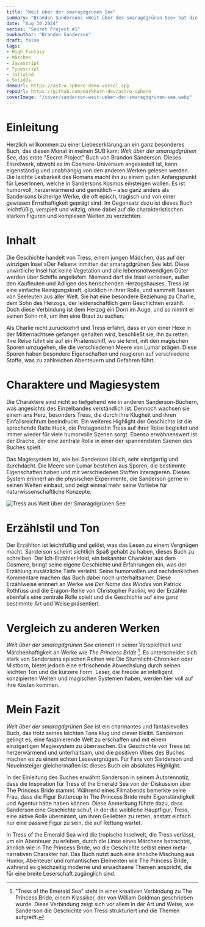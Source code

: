 ```yaml
---
title: "Weit über der smaragdgrünen See"
summary: "Brandon Sandersons »Weit über der smaragdgrünen See« hat die Leser mit seiner einzigartigen Mischung aus märchenhaftem Charme, maritimem Abenteuer und verzweigten Verbindungen in seinen Bann gezogen. Als erstes von Sandersons „Secret Projects“ bietet es sowohl einen frischen Erzählstil als auch eine willkommene Rückkehr in das geliebte Cosmere-Universum."
date: "Aug 30 2024"
series: "Secret Project #1"
bookauthor: "Brandon Sanderson"
draft: false
tags:
- High Fantasy
- Märchen
- Javascript
- Typescript
- Tailwind
- SolidJs
demoUrl: https://astro-sphere-demo.vercel.app
repoUrl: https://github.com/markhorn-dev/astro-sphere
coverImage: "/cover/sanderson-weit-ueber-der-smaragdgrünen-see.webp"
---
```


# Einleitung
Herzlich willkommen zu einer Liebeserklärung an ein ganz besonderes Buch, das diesen Monat in meinen SUB kam: *Weit über der smaragdgrünen See*, das erste "Secret Project" Buch von Brandon Sanderson. Dieses Einzelwerk, obwohl es im Cosmere-Universum angesiedelt ist, kann eigenständig und unabhängig von den anderen Werken gelesen werden. Die leichte Lesbarkeit des Romans macht ihn zu einem guten Anfangspunkt für LeserInnen, welche in Sandersons Kosmos einsteigen wollen. Es ist humorvoll, herzerwärmend und gemütlich – also ganz anders als Sandersons bisherige Werke, die oft episch, tragisch und von einer gewissen Ernsthaftigkeit geprägt sind. Im Gegensatz dazu ist dieses Buch leichtfüßig, verspielt und witzig, ohne dabei auf die charakteristischen starken Figuren und komplexen Welten zu verzichten.

# Inhalt
Die Geschichte handelt von Tress, einem jungen Mädchen, das auf der winzigen Insel »Der Felsen« inmitten der smaragdgrünen See lebt. Diese unwirtliche Insel hat keine Vegetation und alle lebensnotwendigen Güter werden über Schiffe angeliefert. Niemand darf die Insel verlassen, außer den Kaufleuten und Adligen des herrschenden Herzogshauses. Tress ist eine einfache Reinigungskraft, glücklich in ihrer Rolle, und sammelt Tassen von Seeleuten aus aller Welt. Sie hat eine besondere Beziehung zu Charlie, dem Sohn des Herzogs, der leidenschaftlich gern Geschichten erzählt. Doch diese Verbindung ist dem Herzog ein Dorn im Auge, und so nimmt er seinen Sohn mit, um ihm eine Braut zu suchen.

Als Charlie nicht zurückkehrt und Tress erfährt, dass er von einer Hexe in der Mitternachtsee gefangen gehalten wird, beschließt sie, ihn zu retten. Ihre Reise führt sie auf ein Piratenschiff, wo sie lernt, mit den magischen Sporen umzugehen, die die verschiedenen Meere von Lumar prägen. Diese Sporen haben besondere Eigenschaften und reagieren auf verschiedene Stoffe, was zu zahlreichen Abenteuern und Gefahren führt.

# Charaktere und Magiesystem
Die Charaktere sind nicht so tiefgehend wie in anderen Sanderson-Büchern, was angesichts des Einzelbandes verständlich ist. Dennoch wachsen sie einem ans Herz, besonders Tress, die durch ihre Klugheit und ihren Einfallsreichtum beeindruckt. Ein weiteres Highlight der Geschichte ist die sprechende Ratte Huck, die Protagonistin Tress auf ihrer Reise begleitet und immer wieder für viele humorvolle Szenen sorgt. Ebenso erwähnenswert ist der Drache, der eine zentrale Rolle in einer der spannendsten Szenen des Buches spielt.

Das Magiesystem ist, wie bei Sanderson üblich, sehr einzigartig und durchdacht. Die Meere von Lumar bestehen aus Sporen, die bestimmte Eigenschaften haben und mit verschiedenen Stoffen interagieren. Dieses System erinnert an die physischen Experimente, die Sanderson gerne in seinen Welten einbaut, und zeigt einmal mehr seine Vorliebe für naturwissenschaftliche Konzepte.

![Tress aus Weit über der Smaragdgrünen See](/images/fantasy/sanderson/weit-ueber-der-smaragdgruenen-see/tress-weit-ueber-der-smaragdgruenen-see-fanart.jpeg)

# Erzählstil und Ton
Der Erzählton ist leichtfüßig und gelöst, was das Lesen zu einem Vergnügen macht. Sanderson scheint sichtlich Spaß gehabt zu haben, dieses Buch zu schreiben. Der Ich-Erzähler Hoid, ein bekannter Charakter aus dem Cosmere, bringt seine eigene Geschichte und Erfahrungen ein, was der Erzählung zusätzliche Tiefe verleiht. Seine humorvollen und nachdenklichen Kommentare machen das Buch dabei noch unterhaltsamer. Diese Erzählweise erinnert an Werke wie *Der Name des Windes* von Patrick Rothfuss und die Eragon-Reihe von Christopher Paolini, wo der Erzähler ebenfalls eine zentrale Rolle spielt und die Geschichte auf eine ganz bestimmte Art und Weise präsentiert. 

# Vergleich zu anderen Werken
*Weit über der smaragdgrünen See* erinnert in seiner Verspieltheit und Märchenhaftigkeit an Werke wie *The Princess Bride* [^1]. Es unterscheidet sich stark von Sandersons epischen Reihen wie Die Sturmlicht-Chroniken oder Mistborn, bietet jedoch eine erfrischende Abwechslung durch seinen leichten Ton und die kürzere Form. Leser, die Freude an intelligent konzipierten Welten und magischen Systemen haben, werden hier voll auf ihre Kosten kommen.

# Mein Fazit
*Weit über der smaragdgrünen See* ist ein charmantes und fantasievolles Buch, das trotz seines leichten Tons klug und clever bleibt. Sanderson gelingt es, eine faszinierende Welt zu erschaffen und mit einem einzigartigen Magiesystem zu überraschen. Die Geschichte von Tress ist herzerwärmend und unterhaltsam, und die positiven Vibes des Buches machen es zu einem echten Lesevergnügen. Für Fans von Sanderson und Neueinsteiger gleichermaßen ist dieses Buch ein absolutes Highlight.


[^1]: "Tress of the Emerald Sea" steht in einer kreativen Verbindung zu The Princess Bride, einem Klassiker, der von William Goldman geschrieben wurde. Diese Verbindung zeigt sich vor allem in der Art und Weise, wie Sanderson die Geschichte von Tress strukturiert und die Themen aufgreift.

In der Einleitung des Buches erwähnt Sanderson in seinem Autorennotiz, dass die Inspiration für Tress of the Emerald Sea von der Diskussion über The Princess Bride stammt. Während eines Filmabends bemerkte seine Frau, dass die Figur Buttercup in The Princess Bride mehr Eigenständigkeit und Agentur hätte haben können. Diese Anmerkung führte dazu, dass Sanderson eine Geschichte schuf, in der die weibliche Hauptfigur, Tress, eine aktive Rolle übernimmt, um ihren Geliebten zu retten, anstatt einfach nur eine passive Figur zu sein, die auf Rettung wartet.

In Tress of the Emerald Sea wird die tropische Inselwelt, die Tress verlässt, um ein Abenteuer zu erleben, durch die Linse eines Märchens betrachtet, ähnlich wie in The Princess Bride, wo die Geschichte selbst einen meta-narrativen Charakter hat. Das Buch nutzt auch eine ähnliche Mischung aus Humor, Abenteuer und romantischen Elementen wie The Princess Bride, während es gleichzeitig moderne und erwachsene Themen anspricht, die für eine breite Leserschaft zugänglich sind.